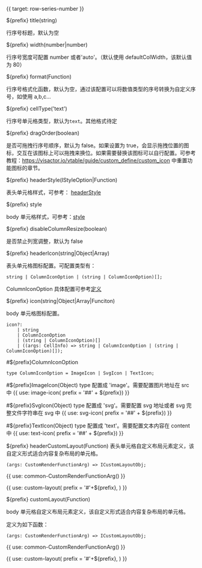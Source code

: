 {{ target: row-series-number }}

${prefix} title(string)

行序号标题，默认为空

${prefix} width(number|number)

行序号宽度可配置 number 或者'auto'。（默认使用 defaultColWidth，该默认值为 80）

${prefix} format(Function)

行序号格式化函数，默认为空，通过该配置可以将数值类型的序号转换为自定义序号，如使用 a,b,c...

${prefix} cellType('text')

行序号单元格类型，默认为`text`。其他格式待定

${prefix} dragOrder(boolean)

是否可拖拽行序号顺序，默认为 false。如果设置为 true，会显示拖拽位置的图标，交互在该图标上可以拖拽来换位。如果需要替换该图标可以自行配置。可参考教程：https://visactor.io/vtable/guide/custom_define/custom_icon 中重置功能图标的章节。

${prefix} headerStyle(IStyleOption|Function)

表头单元格样式，可参考： [headerStyle](../option/PivotTable-columns-text#headerStyle.bgColor)

${prefix} style

body 单元格样式，可参考：[style](../option/ListTable-columns-text#style.bgColor)

${prefix} disableColumnResize(boolean)

是否禁止列宽调整，默认为 false

${prefix} headerIcon(string|Object|Array)

表头单元格图标配置。可配置类型有：

```
string | ColumnIconOption | (string | ColumnIconOption)[];
```

ColumnIconOption 具体配置可参考[定义](./ListTable-columns-text#icon.ColumnIconOption)

${prefix} icon(string|Object|Array|Funciton)

body 单元格图标配置。

```
icon?:
    | string
    | ColumnIconOption
    | (string | ColumnIconOption)[]
    | ((args: CellInfo) => string | ColumnIconOption | (string | ColumnIconOption)[]);
```

#${prefix}ColumnIconOption

```
type ColumnIconOption = ImageIcon | SvgIcon | TextIcon;
```

#${prefix}ImageIcon(Object)
type 配置成 'image'。需要配置图片地址在 src 中
{{ use: image-icon(  prefix = '##' + ${prefix}) }}

#${prefix}SvgIcon(Object)
type 配置成 'svg'。需要配置 svg 地址或者 svg 完整文件字符串在 svg 中
{{ use: svg-icon(  prefix = '##' + ${prefix}) }}

#${prefix}TextIcon(Object)
type 配置成 'text'。需要配置文本内容在 content 中
{{ use: text-icon(  prefix = '##' + ${prefix}) }}

${prefix} headerCustomLayout(Function)
表头单元格自定义布局元素定义，该自定义形式适合内容复杂布局的单元格。

```
(args: CustomRenderFunctionArg) => ICustomLayoutObj;
```

{{ use: common-CustomRenderFunctionArg() }}

{{ use: custom-layout(
    prefix =  '#'+${prefix},
) }}

${prefix} customLayout(Function)

body 单元格自定义布局元素定义，该自定义形式适合内容复杂布局的单元格。

定义为如下函数：

```
(args: CustomRenderFunctionArg) => ICustomLayoutObj;
```

{{ use: common-CustomRenderFunctionArg() }}

{{ use: custom-layout(
    prefix =  '#'+${prefix},
) }}
